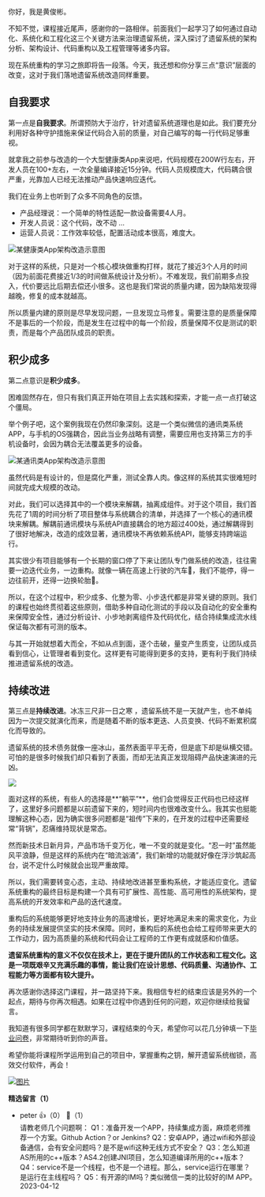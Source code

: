 你好，我是黄俊彬。

不知不觉，课程接近尾声，感谢你的一路相伴。前面我们一起学习了如何通过自动化、系统化和工程化这三个关键方法来治理遗留系统，深入探讨了遗留系统的架构分析、架构设计、代码重构以及工程管理等诸多内容。

现在系统重构的学习之旅即将告一段落。今天，我还想和你分享三点“意识”层面的改变，这对于我们落地遗留系统改造同样重要。

## 自我要求

第一点是**自我要求**。所谓预防大于治疗，针对遗留系统道理也是如此。我们要充分利用好各种守护措施来保证代码合入前的质量，对自己编写的每一行代码足够重视。

就拿我之前参与改造的一个大型健康类App来说吧，代码规模在200W行左右，开发人员在100+左右，一次全量编译接近15分钟。代码人员规模庞大，代码耦合很严重，光靠加人已经无法推动产品快速响应迭代。

我们在业务上也听到了众多不同角色的反馈。

- 产品经理说：一个简单的特性适配一款设备需要4人月。
- 开发人员说：这个代码，改不动 …
- 运营人员说：工作效率较低，配置活动成本很高，难度大。

![](https://static001.geekbang.org/resource/image/19/ce/1993d510a4d538371yya36cce13d21ce.jpg?wh=2600x957 "某健康类App架构改造示意图")

对于这样的系统，只是对一个核心模块做重构打样，就花了接近3个人月的时间（因为前面花费接近1/3的时间做系统设计及分析）。不难发现，我们前期多点投入，代价要远比后期去偿还小很多。这也是我们常说的质量内建，因为缺陷发现得越晚，修复的成本就越高。

所以质量内建的原则是尽早发现问题，一旦发现立马修复。需要注意的是质量保障不是事后的一个阶段，而是发生在过程中的每一个阶段，质量保障不仅是测试的职责，而是每个产品团队成员的职责。

## 积少成多

第二点意识是**积少成多**。

困难固然存在，但只有我们真正开始在项目上去实践和探索，才能一点一点打破这个僵局。

举个例子吧，这个案例我现在仍然印象深刻。这是一个类似微信的通讯类系统APP，与手机的OS强耦合，因此当业务战略有调整，需要应用也支持第三方的手机设备时，会因为耦合无法覆盖更多的设备。

![](https://static001.geekbang.org/resource/image/2d/93/2d6c105d6d82d156b72a5c3201000f93.jpg?wh=2600x1367 "某通讯类App架构改造示意图")

虽然代码是有设计的，但是腐化严重，测试全靠人肉。像这样的系统其实很难短时间就完成大规模的改动。

对此，我们可以选择其中的一个模块来解耦，抽离成组件。对于这个项目，我们首先花了1周的时间分析了项目整体与系统耦合的清单，并选择了一个核心的通讯模块来解耦。解耦前通讯模块与系统API直接耦合的地方超过400处，通过解耦得到了很好地解决，改造的成效显著，通讯模块不再依赖系统API，能够支持跨端运行。

其实很少有项目能够有一个长期的窗口停了下来让团队专门做系统的改造，往往需要一边迭代业务，一边重构。就像一辆在高速上行驶的汽车🚗，我们不能停，得一边往前开，还得一边换轮胎🛞。

所以，在这个过程中，积少成多、化整为零、小步迭代都是非常关键的原则。我们的课程也始终贯彻着这些原则，借助多种自动化测试的手段以及自动化的安全重构来保障安全性，通过分析设计、小步地剥离组件及代码优化，结合持续集成流水线保证每次都有可测的版本。

与其一开始就想着大而全，不如从点到面，逐个击破，量变产生质变，让团队成员看到信心，让管理者看到变化。这样更有可能得到更多的支持，更有利于我们持续推进遗留系统的改造。

## 持续改进

第三点是**持续改进**。冰冻三尺非一日之寒 ，遗留系统不是一天就产生，也不单纯因为一次提交就演化而来，而是随着不断的版本更迭、人员变换、代码不断累积腐化而导致的。

遗留系统的技术债务就像一座冰山，虽然表面平平无奇，但是底下却是纵横交错。可怕的是很多时候我们却只看到了表面，而却无法真正发现阻碍产品快速演进的元凶。

![](https://static001.geekbang.org/resource/image/76/ce/76d26b0b5e2yyf014349d4552eaffcce.jpg?wh=2150x1367)

面对这样的系统，有些人的选择是**“躺平”**，他们会觉得反正代码也已经这样了，这里好多问题都是以前遗留下来的，短时间内也很难改变什么。我其实也挺能理解这种心态，因为确实很多问题都是“祖传”下来的，在开发的过程中还需要经常“背锅”，忍痛维持现状是常态。

然而新技术日新月异，产品市场千变万化，唯一不变的就是变化。“忍一时”虽然能风平浪静，但是这样的系统内在“暗流汹涌”，我们新增的功能就好像在浮沙筑起高台，说不定什么时候就会出现严重故障。

所以，我们需要转变心态，主动、持续地改进甚至重构系统，才能适应变化。遗留系统重构的最终目标是构建一个具有可扩展性、高性能、高可用性的系统架构，提高系统的开发效率和产品的迭代速度。

重构后的系统能够更好地支持业务的高速增长，更好地满足未来的需求变化，为业务的持续发展提供坚实的技术保障。同时，重构后的系统也会给工程师带来更大的工作动力，因为高质量的系统和代码会让工程师的工作更有成就感和价值感。

**遗留系统重构的意义不仅仅在技术上，更在于提升团队的工作状态和工程文化。这是一项既艰辛又充满乐趣的事情，能让我们在设计思想、代码质量、沟通协作、工程能力等方面都有较大提升。**

再次感谢你选择这门课程，并一路坚持下来。我相信专栏的结束应该是另外的一个起点，期待与你再次相遇。如果在过程中你遇到任何的问题，欢迎你继续给我留言。

我知道有很多同学都在默默学习，课程结束的今天，希望你可以花几分钟填一下[毕业问卷](https://jinshuju.net/f/k0QdA9)，非常期待听到你的声音。

希望你能将课程所学运用到自己的项目中，掌握重构之钥，解开遗留系统枷锁，高效交付软件，再会！

[![图片](https://static001.geekbang.org/resource/image/a6/f2/a6d3e239f62a534011890d982ed0faf2.jpg?wh=1142x801)](https://jinshuju.net/f/k0QdA9)
<div><strong>精选留言（1）</strong></div><ul>
<li><span>peter</span> 👍（0） 💬（1）<div>请教老师几个问题啊：
Q1：准备开发一个APP，持续集成方面，麻烦老师推荐一个方案。Github Action？or Jenkins?
Q2：安卓APP，通过wifi和外部设备通信，会有安全问题吗？是不是wifi这种无线方式不安全？
Q3：怎么知道AS所用的c++版本？AS4.2创建JNI项目，怎么知道编译所用的c++版本？
Q4：service不是一个线程，也不是一个进程。那么，service运行在哪里？是运行在主线程吗？
Q5：有开源的IM吗？类似微信一类的比较好的IM APP。</div>2023-04-12</li><br/>
</ul>